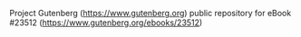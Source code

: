 Project Gutenberg (https://www.gutenberg.org) public repository for eBook #23512 (https://www.gutenberg.org/ebooks/23512)
